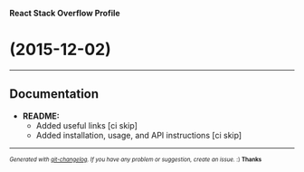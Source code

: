 __React Stack Overflow Profile__

#   (2015-12-02)



---

## Documentation

- **README:**
  - Added useful links [ci skip]
  - Added installation, usage, and API instructions [ci skip]



---
<sub><sup>*Generated with [git-changelog](https://github.com/rafinskipg/git-changelog). If you have any problem or suggestion, create an issue.* :) **Thanks** </sub></sup>